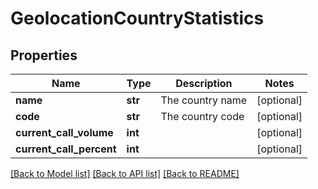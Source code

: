# GeolocationCountryStatistics

## Properties
Name | Type | Description | Notes
------------ | ------------- | ------------- | -------------
**name** | **str** | The country name | [optional] 
**code** | **str** | The country code | [optional] 
**current_call_volume** | **int** |  | [optional] 
**current_call_percent** | **int** |  | [optional] 

[[Back to Model list]](../README.md#documentation-for-models) [[Back to API list]](../README.md#documentation-for-api-endpoints) [[Back to README]](../README.md)

